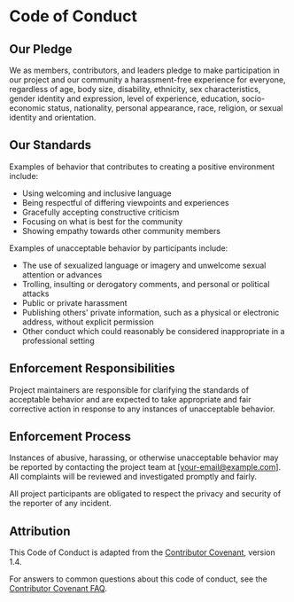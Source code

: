 # Code of Conduct

## Our Pledge
We as members, contributors, and leaders pledge to make participation in our project and our community a harassment-free experience for everyone, regardless of age, body size, disability, ethnicity, sex characteristics, gender identity and expression, level of experience, education, socio-economic status, nationality, personal appearance, race, religion, or sexual identity and orientation.

## Our Standards
Examples of behavior that contributes to creating a positive environment include:
- Using welcoming and inclusive language
- Being respectful of differing viewpoints and experiences
- Gracefully accepting constructive criticism
- Focusing on what is best for the community
- Showing empathy towards other community members

Examples of unacceptable behavior by participants include:
- The use of sexualized language or imagery and unwelcome sexual attention or advances
- Trolling, insulting or derogatory comments, and personal or political attacks
- Public or private harassment
- Publishing others' private information, such as a physical or electronic address, without explicit permission
- Other conduct which could reasonably be considered inappropriate in a professional setting

## Enforcement Responsibilities
Project maintainers are responsible for clarifying the standards of acceptable behavior and are expected to take appropriate and fair corrective action in response to any instances of unacceptable behavior.

## Enforcement Process
Instances of abusive, harassing, or otherwise unacceptable behavior may be reported by contacting the project team at [your-email@example.com]. All complaints will be reviewed and investigated promptly and fairly.

All project participants are obligated to respect the privacy and security of the reporter of any incident.

## Attribution
This Code of Conduct is adapted from the [Contributor Covenant](https://www.contributor-covenant.org), version 1.4.

For answers to common questions about this code of conduct, see the [Contributor Covenant FAQ](https://www.contributor-covenant.org/faq).